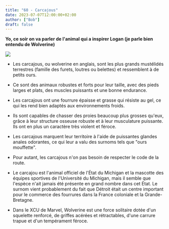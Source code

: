 ```yaml
---
title: "60 - Carcajous"
date: 2023-07-07T12:00:00+02:00
author: ["Bob"]
draft: false
---
```


**Yo, ce soir on va parler de l'animal qui a inspirer Logan (je parle bien entendu de Wolverine)**

![](/img/60.jpg)

- Les carcajous, ou wolverine en anglais, sont les plus grands mustélidés terrestres (famille des furets, loutres ou belettes) et ressemblent à de petits ours.

- Ce sont des animaux robustes et forts pour leur taille, avec des pieds larges et plats, des muscles puissants et une bonne endurance.

- Les carcajous ont une fourrure épaisse et grasse qui résiste au gel, ce qui les rend bien adaptés aux environnements froids.

- Ils sont capables de chasser des proies beaucoup plus grosses qu'eux, grâce à leur structure osseuse robuste et à leur musculature puissante. Ils ont en plus un caractère très violent et féroce.

- Les carcajous marquent leur territoire à l'aide de puissantes glandes anales odorantes, ce qui leur a valu des surnoms tels que "ours mouffette".

- Pour autant, les carcajous n'on pas besoin de respecter le code de la route.

- Le carcajou est l'animal officiel de l'État du Michigan et la mascotte des équipes sportives de l'Université du Michigan, mais il semble que l'espèce n'ait jamais été présente en grand nombre dans cet État. Le surnom vient probablement du fait que Détroit était un centre important pour le commerce des fourrures dans la France coloniale et la Grande-Bretagne.

- Dans le XCU de Marvel, Wolverine est une force solitaire dotée d'un squelette renforcé, de griffes acérées et rétractables, d'une carrure trapue et d'un tempérament féroce.
